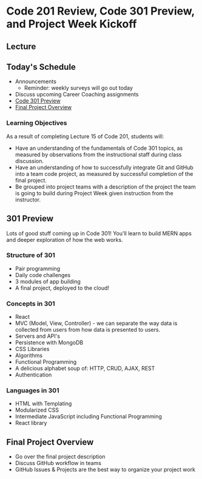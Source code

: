 # Code 201 Review, Code 301 Preview, and Project Week Kickoff

## Lecture

## Today's Schedule

- Announcements
  - Reminder: weekly surveys will go out today
- Discuss upcoming Career Coaching assignments
- [Code 301 Preview](#301)
- [Final Project Overview](#project)

### Learning Objectives

As a result of completing Lecture 15 of Code 201, students will:

- Have an understanding of the fundamentals of Code 301 topics, as measured by observations from the instructional staff during class discussion.
- Have an understanding of how to successfully integrate Git and GitHub into a team code project, as measured by successful completion of the final project.
- Be grouped into project teams with a description of the project the team is going to build during Project Week given instruction from the instructor.

## 301 Preview

Lots of good stuff coming up in Code 301! You'll learn to build MERN apps and deeper exploration of how the web works.

### Structure of 301

- Pair programming
- Daily code challenges
- 3 modules of app building
- A final project, deployed to the cloud!

### Concepts in 301

- React
- MVC (Model, View, Controller) - we can separate the way data is collected from users from how data is presented to users.
- Servers and API's
- Persistence with MongoDB
- CSS Libraries
- Algorithms
- Functional Programming
- A delicious alphabet soup of: HTTP, CRUD, AJAX, REST
- Authentication

### Languages in 301

- HTML with Templating
- Modularized CSS
- Intermediate JavaScript including Functional Programming
- React library

## Final Project Overview

- Go over the final project description
- Discuss GitHub workflow in teams
- GitHub Issues & Projects are the best way to organize your project work
